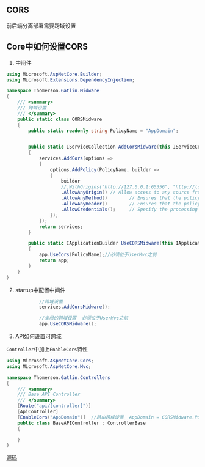 ## CORS

前后端分离部署需要跨域设置

## Core中如何设置CORS

1. 中间件

```c#
using Microsoft.AspNetCore.Builder;
using Microsoft.Extensions.DependencyInjection;

namespace Thomerson.Gatlin.Midware
{
    /// <summary>
    /// 跨域设置
    /// </summary>
    public static class CORSMidware
    {
        public static readonly string PolicyName = "AppDomain";


        public static IServiceCollection AddCorsMidware(this IServiceCollection services)
        {
            services.AddCors(options =>
            {
                options.AddPolicy(PolicyName, builder =>
                {
                    builder
                    //.WithOrigins("http://127.0.0.1:65356", "http://localhost:65356")
                    .AllowAnyOrigin() // Allow access to any source from the host
                    .AllowAnyMethod()        // Ensures that the policy allows any method
                    .AllowAnyHeader()        // Ensures that the policy allows any header
                    .AllowCredentials();     // Specify the processing of cookie
                });
            });
            return services;
        }

        public static IApplicationBuilder UseCORSMidware(this IApplicationBuilder app)
        {
            app.UseCors(PolicyName);//必须位于UserMvc之前 
            return app;
        }
    }
}
```

2. startup中配置中间件

```c#
            //跨域设置
            services.AddCorsMidware();

            //全局的跨域设置  必须位于UserMvc之前 
            app.UseCORSMidware();
```

3. API如何设置可跨域

```Controller```中加上```EnableCors```特性

```c#
using Microsoft.AspNetCore.Cors;
using Microsoft.AspNetCore.Mvc;

namespace Thomerson.Gatlin.Controllers
{
    /// <summary>
    /// Base API Controller
    /// </summary>
    [Route("api/[controller]")]
    [ApiController]
    [EnableCors("AppDomain")]  //路由跨域设置  AppDomain = CORSMidware.PolicyName
    public class BaseAPIController : ControllerBase
    {

    }
}
```

[源码](https://github.com/thomerson/Gatlin)